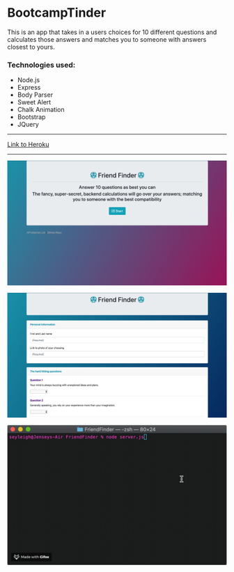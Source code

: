 # BootcampTinder

This is an app that takes in a users choices for 10 different questions and calculates those answers and matches you to someone with answers closest to yours.

### Technologies used:
* Node.js
* Express
* Body Parser
* Sweet Alert
* Chalk Animation
* Bootstrap
* JQuery
---

[Link to Heroku](https:linkgoeshere.com)

---

![Friend Finder](FriendFinder/images/friend_finder.png)

![Survey](FriendFinder/images/survey.png)

![Node Server](FriendFinder/images/server.gif)



